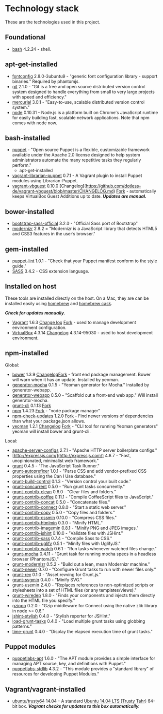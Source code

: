 # Technology stack

These are the technologies used in this project.

## Foundational

- [bash](http://www.gnu.org/software/bash/manual/bashref.html) 4.2.24 - shell.

## apt-get-installed

- [fontconfig](http://packages.ubuntu.com/precise/fontconfig) 2.8.0-3ubuntu9 - "generic font configuration library - support binaries."  Required by phantomjs.
- [git](http://git-scm.com/) 2.1.0 - "Git is a free and open source distributed version control system designed to handle everything from small to very large projects with speed and efficiency." 
- [mercurial](http://mercurial.selenic.com/) 3.0.1 - "Easy-to-use, scalable distributed version control system."
- [node](http://nodejs.org/) 0.10.31 - Node.js is a platform built on Chrome's JavaScript runtime for easily building fast, scalable network applications.  Note that npm comes with node now.

## bash-installed

- [puppet](http://puppetlabs.com/) - "Open source Puppet is a flexible, customizable framework available under the Apache 2.0 license designed to help system administrators automate the many repetitive tasks they regularly perform."
	- apt-get-installed
- [vagrant-librarian-puppet](https://github.com/mhahn/vagrant-librarian-puppet) 0.7.1 - A Vagrant plugin to install Puppet modules using Librarian-Puppet.
- [vagrant-vbguest](https://github.com/dotless-de/vagrant-vbguest) 0.10.0 [Changelog[(https://github.com/dotless-de/vagrant-vbguest/blob/master/CHANGELOG.md) [Fork](https://github.com/EATechnologies/vagrant-vbguest) - automatically keeps VirtualBox Guest Additions up to date.  ***Updates are manual.***

## bower-installed

- [bootstrap-sass-official](https://github.com/twbs/bootstrap-sass) 3.2.0 - "Official Sass port of Bootstrap"
- [modernizr](https://github.com/Modernizr/Modernizr) 2.8.2 = "Modernizr is a JavaScript library that detects HTML5 and CSS3 features in the user’s browser."

## gem-installed

- [puppet-lint](http://puppet-lint.com/) 1.0.1 - "Check that your Puppet manifest conform to the style guide."
- [SASS](https://rubygems.org/gems/sass) 3.4.2 - CSS extension language.

## Installed on host

These tools are installed directly on the host.  On a Mac, they are can be installed easily using [homebrew](http://brew.sh/) and [homebrew cask](http://caskroom.io/).

***Check for updates manually.***

- [Vagrant](https://www.vagrantup.com/) 1.6.3 [Change log](https://github.com/mitchellh/vagrant/blob/master/CHANGELOG.md) [Fork](https://github.com/EATechnologies/vagrant) - used to manage development environment configuration.
- [VirtualBox](https://www.virtualbox.org/) 4.3.14 [Changelog](https://www.virtualbox.org/wiki/Changelog) 4.3.14-95030 - used to host development environment.

## npm-installed

Global:

- [bower](https://www.npmjs.org/package/bower) 1.3.9 [Changelog](https://github.com/bower/bower/blob/master/CHANGELOG.md)[Fork](https://www.virtualbox.org/) - front end package management.  Bower will warn when it has an update.  Installed by yeoman.
- [generator-mocha](https://www.npmjs.org/package/generator-mocha) 0.1.5 - "Yeoman generator for Mocha."  Installed by generator-webapp.
- [generator-webapp](https://www.npmjs.org/package/generator-webapp) 0.5.0 - "Scaffold out a front-end web app."  Will install generator-mocha.
- [grunt-cli](https://github.com/gruntjs/grunt-cli) 0.1.13 [Fork](https://github.com/EATechnologies/grunt-cli) 
- [npm](https://npmjs.org/doc/) 1.4.23 [Fork](https://github.com/EATechnologies/npm) - "node package manager"
- [npm-check-updates](https://www.npmjs.org/package/npm-check-updates) 1.2.0 [Fork](https://github.com/EATechnologies/npm-check-updates) - Find newer versions of dependencies than what your package.json allows.
- [yeoman](http://yeoman.io/) 1.2.1 [Changelog](https://github.com/yeoman/yo/releases) [Fork](https://github.com/EATechnologies/yo) - "CLI tool for running Yeoman generators"  yeoman will install bower and grunt-cli.

Local:

- [apache-server-configs](https://github.com/h5bp/server-configs-apache) 2.7.1 - "Apache HTTP server boilerplate configs."
- [http://expressjs.com/](http://expressjs.com/) 4.8.7 - "Fast, unopinionated, minimalist web framework."
- [grunt](http://gruntjs.com/) 0.4.5 - "The JavaScript Task Runner."
- [grunt-autoprefixer](https://github.com/nDmitry/grunt-autoprefixer) 1.0.1 - "Parse CSS and add vendor-prefixed CSS properties using the Can I Use database."
- [grunt-build-control](https://github.com/robwierzbowski/grunt-build-control) 0.1.3 - "Version control your built code."
- [grunt-concurrent](https://github.com/sindresorhus/grunt-concurrent) 0.5.0 - "Run grunt tasks concurrently."
- [grunt-contrib-clean](https://github.com/gruntjs/grunt-contrib-clean) 0.6.0 - "Clear files and folders."
- [grunt-contrib-coffee](https://github.com/gruntjs/grunt-contrib-coffee) 0.11.1 - "Compile CoffeeScript files to JavaScript."
- [grunt-contrib-concat](https://github.com/gruntjs/grunt-contrib-concat) 0.5.0 - "Concatenate files."
- [grunt-contrib-connect](https://www.npmjs.org/package/grunt-contrib-connect) 0.8.0 - "Start a static web server."
- [grunt-contrib-copy](https://github.com/gruntjs/grunt-contrib-copy) 0.5.0 - "Copy files and folders."
- [grunt-contrib-cssmin](https://github.com/gruntjs/grunt-contrib-cssmin) 0.10.0 - "Compress CSS files."
- [grunt-contrib-htmlmin](https://github.com/gruntjs/grunt-contrib-htmlmin) 0.3.0 - "Minify HTML."
- [grunt-contrib-imagemin](https://github.com/gruntjs/grunt-contrib-imagemin) 0.8.1 - "Minify PNG and JPEG images."
- [grunt-contrib-jshint](https://github.com/gruntjs/grunt-contrib-jshint) 0.10.0 - "Validate files with JSHint."
- [grunt-contrib-sass](https://github.com/gruntjs/grunt-contrib-sass) 0.7.4 - "Compile Sass to CSS."
- [grunt-contrib-uglify](https://github.com/gruntjs/grunt-contrib-uglify) 0.5.1 - "Minify files with UglifyJS."
- [grunt-contrib-watch](https://github.com/gruntjs/grunt-contrib-watch) 0.6.1 - "Run tasks whenever watched files change."
- [grunt-mocha](https://www.npmjs.org/package/grunt-mocha) 0.4.11 - "Grunt task for running mocha specs in a headless browser (PhantomJS)."
- [grunt-modernizr](https://github.com/Modernizr/grunt-modernizr) 0.5.2 - "Build out a lean, mean Modernizr machine."
- [grunt-newer](https://github.com/tschaub/grunt-newer) 0.7.0 - "Configure Grunt tasks to run with newer files only."
- [grunt-rev](https://github.com/cbas/grunt-rev) 0.1.0 - "Asset revving for Grunt.js."
- [grunt-svgmin](https://github.com/sindresorhus/grunt-svgmin) 0.4.0 - "Minify SVG."
- [grunt-usemin](https://github.com/yeoman/grunt-usemin) 2.4.0 - "Replaces references to non-optimized scripts or stylesheets into a set of HTML files (or any templates/views)."
- [grunt-wiredep](http://stephenplusplus.github.io/grunt-wiredep/) 1.8.0 - "Finds your components and injects them directly into the HTML file you specify."
- [gzippo](http://www.tomg.co/gzippo) 0.2.0 - "Gzip middleware for Connect using the native zlib library in node >= 0.6."
- [jshint-stylish](https://github.com/sindresorhus/jshint-stylish) 0.4.0 - "Stylish reporter for JSHint."
- [load-grunt-tasks](https://github.com/sindresorhus/load-grunt-tasks) 0.4.0 - "Load multiple grunt tasks using globbing patterns."
- [time-grunt](https://github.com/sindresorhus/time-grunt) 0.4.0 - "Display the elapsed execution time of grunt tasks."

## Puppet modules

- [puppetlabs-apt](https://forge.puppetlabs.com/puppetlabs/apt) 1.6.0 - "The APT module provides a simple interface for managing APT source, key, and definitions with Puppet."
- [puppetlabs-stdlib](https://forge.puppetlabs.com/puppetlabs/stdlib) 4.3.2 - "This module provides a "standard library" of resources for developing Puppet Modules."

## Vagrant/vagrant-installed

- [ubuntu/trusty64](https://vagrantcloud.com/ubuntu/trusty64) 14.04 - A standard [Ubuntu 14.04 LTS (Trusty Tahr)](http://releases.ubuntu.com/14.04/) 64-bit box.  ***Vagrant checks for updates to this box automatically.***